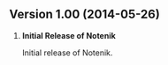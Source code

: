 
## Version 1.00 (2014-05-26)

1. **Initial Release of Notenik**

    Initial release of Notenik.






